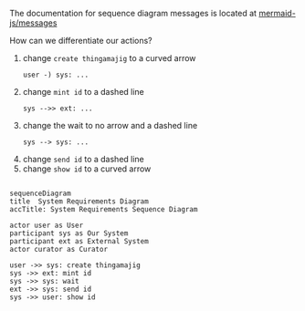 The documentation for sequence diagram messages is located at [mermaid-js/messages](https://mermaid.js.org/syntax/sequenceDiagram.html#messages)

How can we differentiate our actions?

1. change `create thingamajig` to a curved arrow
   ```
   user -) sys: ...
   ```
1. change `mint id` to a dashed line
   ```
   sys -->> ext: ...
   ```
1. change the wait to no arrow and a dashed line
   ```
   sys --> sys: ...
   ```
1. change `send id` to a dashed line
1. change `show id` to a curved arrow


```mermaid

sequenceDiagram
title  System Requirements Diagram
accTitle: System Requirements Sequence Diagram

actor user as User
participant sys as Our System
participant ext as External System
actor curator as Curator

user ->> sys: create thingamajig
sys ->> ext: mint id
sys ->> sys: wait
ext ->> sys: send id
sys ->> user: show id

```
